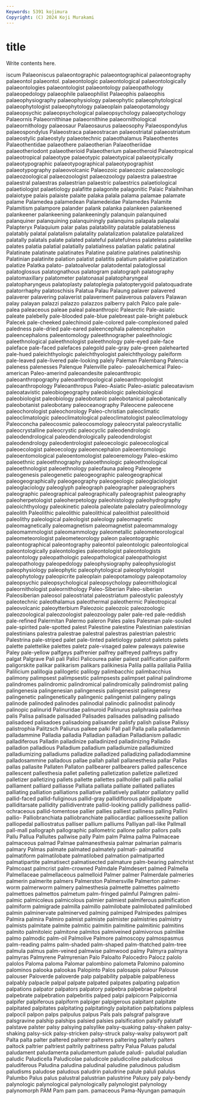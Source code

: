 ```yaml
---
Keywords: 5391 kojimura
Copyright: (C) 2024 Koji Murakami
---
```


# title

Write contents here.



iscum Palaeoniscus palaeontographic palaeontographical
palaeontography palaeontol palaeontol. palaeontologic palaeontological palaeontologically palaeontologies palaeontologist palaeontology palaeopathology
palaeopedology palaeophile palaeophilist Palaeophis palaeophis palaeophysiography palaeophysiology palaeophytic palaeophytological palaeophytologist
palaeophytology palaeoplain palaeopotamology palaeopsychic palaeopsychological palaeopsychology palaeoptychology Palaeornis Palaeornithinae palaeornithine
palaeornithological palaeornithology palaeosaur Palaeosaurus palaeosophy Palaeospondylus palaeospondylus Palaeostraca palaeostracan palaeostriatal
palaeostriatum palaeostylic palaeostyly palaeotechnic palaeothalamus Palaeothentes Palaeothentidae palaeothere palaeotherian Palaeotheriidae
palaeotheriodont palaeotherioid Palaeotherium palaeotheroid Palaeotropical palaeotropical palaeotype palaeotypic palaeotypical palaeotypically
palaeotypographic palaeotypographical palaeotypographist palaeotypography palaeovolcanic Palaeozoic palaeozoic palaeozoologic palaeozoological palaeozoologist
palaeozoology palaestra palaestrae palaestral palaestras palaestrian palaestric palaestrics palaetiological palaetiologist
palaetiology palafitte palagonite palagonitic Palaic Palaihnihan palaiotype palais palaiste palaite
palaka palala palama palamae palamate palame Palamedea palamedean Palamedeidae Palamedes
Palamite Palamitism palampore palander palank palanka palankeen palankeened palankeener palankeening
palankeeningly palanquin palanquined palanquiner palanquining palanquiningly palanquins palapala palapalai Palapteryx
Palaquium palar palas palatability palatable palatableness palatably palatal palatalism palatality
palatalization palatalize palatalized palatally palatals palate palated palateful palatefulness palateless
palatelike palates palatia palatial palatially palatialness palatian palatic palatinal Palatinate
palatinate palatinates Palatine palatine palatines palatineship Palatinian palatinite palation palatist
palatitis palatium palative palatization palatize Palatka palato- palatoalveolar palatodental palatoglossal
palatoglossus palatognathous palatogram palatograph palatography palatomaxillary palatometer palatonasal palatopharyngeal palatopharyngeus
palatoplasty palatoplegia palatopterygoid palatoquadrate palatorrhaphy palatoschisis Palatua Palau Palaung palaver
palavered palaverer palavering palaverist palaverment palaverous palavers Palawan palay palayan
palazzi palazzo palazzos palberry palch Palco pale pale- palea paleaceous
paleae paleal paleanthropic Palearctic Pale-asiatic paleate palebelly pale-blooded pale-blue palebreast
pale-bright palebuck Palecek pale-cheeked palechinoid pale-colored pale-complexioned paled paledness pale-dried
pale-eared paleencephala paleencephalon paleencephalons paleentomology paleethnographer paleethnologic paleethnological paleethnologist paleethnology
pale-eyed pale-face paleface pale-faced palefaces palegold pale-gray pale-green palehearted pale-hued
paleichthyologic paleichthyologist paleichthyology paleiform pale-leaved pale-livered pale-looking palely Paleman Palembang
Palencia paleness palenesses Palenque Palenville paleo- paleoalchemical Paleo-american Paleo-amerind paleoandesite
paleoanthropic paleoanthropography paleoanthropological paleoanthropologist paleoanthropology Paleoanthropus Paleo-Asiatic Paleo-asiatic paleoatavism paleoatavistic
paleobiogeography paleobiologic paleobiological paleobiologist paleobiology paleobotanic paleobotanical paleobotanically paleobotanist paleobotany
paleoceanography Paleocene paleocene paleochorologist paleochorology Paleo-christian paleoclimatic paleoclimatologic paleoclimatological paleoclimatologist
paleoclimatology Paleoconcha paleocosmic paleocosmology paleocrystal paleocrystallic paleocrystalline paleocrystic paleocyclic paleodendrologic
paleodendrological paleodendrologically paleodendrologist paleodendrology paleodentrologist paleoecologic paleoecological paleoecologist paleoecology paleoencephalon
paleoentomologic paleoentomological paleoentomologist paleoeremology Paleo-eskimo paleoethnic paleoethnography paleoethnologic paleoethnological paleoethnologist
paleoethnology paleofauna paleog Paleogene paleogenesis paleogenetic paleogeographic paleogeographical paleogeographically paleogeography
paleogeologic paleoglaciologist paleoglaciology paleoglyph paleograph paleographer paleographers paleographic paleographical paleographically
paleographist paleography paleoherpetologist paleoherpetology paleohistology paleohydrography paleoichthyology paleokinetic paleola paleolate
paleolatry paleolimnology paleolith Paleolithic paleolithic paleolithical paleolithist paleolithoid paleolithy paleological
paleologist paleology paleomagnetic paleomagnetically paleomagnetism paleomagnetist paleomammalogy paleomammologist paleomammology paleometallic
paleometeorological paleometeorologist paleometeorology paleon paleontographic paleontographical paleontography paleontol paleontologic paleontological
paleontologically paleontologies paleontologist paleontologists paleontology paleopathologic paleopathological paleopathologist paleopathology paleopedology
paleophysiography paleophysiologist paleophysiology paleophytic paleophytological paleophytologist paleophytology paleopicrite paleoplain paleopotamology
paleopotamoloy paleopsychic paleopsychological paleopsychology paleornithological paleornithologist paleornithology Paleo-Siberian Paleo-siberian Paleosiberian
paleosol paleostriatal paleostriatum paleostylic paleostyly paleotechnic paleothalamus paleothermal paleothermic Paleotropical
paleovolcanic paleoytterbium Paleozoic paleozoic paleozoologic paleozoological paleozoologist paleozoology paler pale-red
pale-reddish pale-refined Palermitan Palermo paleron Pales pales Palesman pale-souled pale-spirited
pale-spotted palest Palestine palestine Palestinian palestinian palestinians palestra palestrae palestral
palestras palestrian palestric Palestrina pale-striped palet pale-tinted paletiology paletot paletots
palets palette palettelike palettes paletz pale-visaged palew paleways palewise Paley
pale-yellow palfgeys palfrenier palfrey palfreyed palfreys palfry palgat Palgrave Pali
pali Palici Palicourea palier paliest palification paliform paligorskite palikar palikarism
palikars palikinesia Palila palila palilalia Palilia Palilicium palillogia palilogetic palilogy
palimbacchic palimbacchius palimony palimpsest palimpsestic palimpsests palimpset palinal palindrome palindromes
palindromic palindromical palindromically palindromist paling palingenesia palingenesian palingenesis palingenesist palingenesy
palingenetic palingenetically palingenic palingenist palingeny palings palinode palinoded palinodes palinodial
palinodic palinodist palinody palinopic palinurid Palinuridae palinuroid Palinurus paliphrasia palirrhea
palis Palisa palisade palisaded Palisades palisades palisading palisado palisadoed palisadoes
palisadoing palisander palisfy palish palisse Palissy palistrophia Palitzsch Paliurus palkee
palki Pall pall Palla palla palladammin palladammine Palladia palladia Palladian
palladian Palladianism palladic palladiferous Palladin palladinize palladinized palladinizing Palladio palladion
palladious Palladium palladium palladiumize palladiumized palladiumizing palladiums palladize palladized palladizing
palladodiammine palladosammine palladous pallae pallah pallall pallanesthesia pallar Pallas pallas
pallasite Pallaten Pallaton pallbearer pallbearers palled pallescence pallescent pallesthesia pallet
palleting palletization palletize palletized palletizer palletizing pallets pallette pallettes pallholder
palli pallia pallial palliament palliard palliasse Palliata palliata palliate palliated
palliates palliating palliation palliations palliative palliatively palliator palliatory pallid pallid-faced
pallid-fuliginous pallid-gray pallidiflorous pallidipalpate palliditarsate pallidity pallidiventrate pallid-looking pallidly pallidness
pallid-ochraceous pallid-tomentose pallier pallies palliest palliness palling Pallini pallio- Palliobranchiata
palliobranchiate palliocardiac pallioessexite pallion palliopedal palliostratus palliser pallium palliums Palliyan
pall-like Pallmall pall-mall pallograph pallographic pallometric pallone pallor pallors palls
Pallu Pallua Palluites pallwise pally Palm palm Palma palma Palmaceae
palmaceous palmad Palmae palmanesthesia palmar palmarian palmaris palmary Palmas palmate
palmated palmately palmati- palmatifid palmatiform palmatilobate palmatilobed palmation palmatiparted palmatipartite
palmatisect palmatisected palmature palm-bearing palmchrist Palmcoast palmcrist palm-crowned Palmdale Palmdesert
palmed Palmella Palmellaceae palmellaceous palmelloid Palmer palmer Palmerdale palmeries palmerin
palmerite palmers Palmerston Palmersville Palmerton palmer-worm palmerworm palmery palmesthesia palmette
palmettes palmetto palmettoes palmettos palmetum palm-fringed palmful Palmgren palmi- palmic
palmicoleus palmicolous palmier palmiest palmiferous palmification palmiform palmigrade palmilla palmillo
palmilobate palmilobated palmilobed palmin palminervate palminerved palming palmiped Palmipedes palmipes
Palmira palmira Palmiro palmist palmiste palmister palmistries palmistry palmists palmitate
palmite palmitic palmitin palmitine palmitinic palmitins palmito palmitoleic palmitone palmitos
palmiveined palmivorous palmlike palmo palmodic palm-oil Palmolive Palmore palmoscopy palmospasmus
palm-reading palms palm-shaded palm-shaped palm-thatched palm-tree palmula palmus palm-veined palmwise
palmwood palmy Palmyra palmyra palmyras Palmyrene Palmyrenian Palo Paloalto Palocedro
Palocz palolo palolos Paloma paloma Palomar palombino palometa Palomino palomino
palominos palooka palookas Palopinto Palos palosapis palour Palouse palouser Paloverde
paloverde palp palpability palpable palpableness palpably palpacle palpal palpate palpated
palpates palpating palpation palpations palpator palpators palpatory palpebra palpebrae palpebral
palpebrate palpebration palpebritis palped palpi palpicorn Palpicornia palpifer palpiferous palpiform
palpiger palpigerous palpitant palpitate palpitated palpitates palpitating palpitatingly palpitation palpitations
palpless palpocil palpon palps palpulus palpus Pals pals palsgraf palsgrave
palsgravine palship palships palsied palsies palsification palsify palstaff palstave palster
palsy palsying palsylike palsy-quaking palsy-shaken palsy-shaking palsy-sick palsy-stricken palsy-struck palsy-walsy
palsywort palt Palta palta palter paltered palterer palterers paltering palterly
palters paltock paltrier paltriest paltrily paltriness paltry Palua Paluas paludal
paludament paludamenta paludamentum palude paludi- paludial paludian paludic Paludicella Paludicolae
paludicole paludicoline paludicolous paludiferous Paludina paludina paludinal paludine paludinous paludism
paludisms paludose paludous paludrin paludrine palule paluli palulus Palumbo Palus
palus palustral palustrian palustrine Paluxy paly paly-bendy palynologic palynological palynologically
palynologist palynology palynomorph PAM Pam pam pam. pamaceous Pama-Nyungan pamaquin
